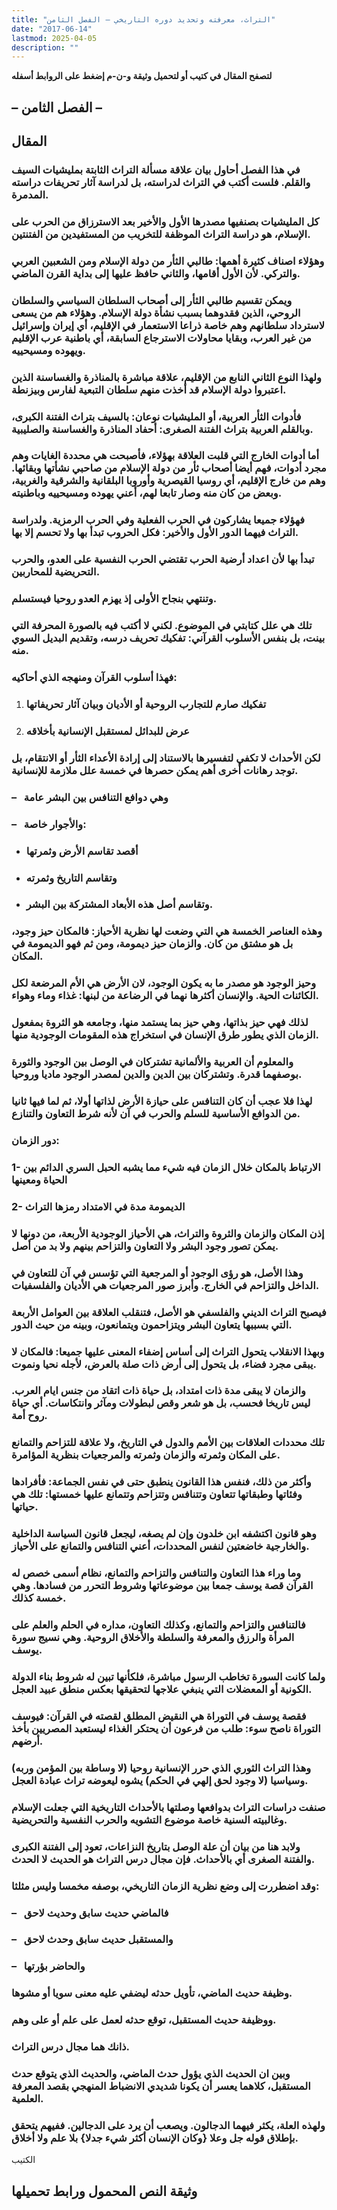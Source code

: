 ```yaml
---
title: "التراث، معرفته وتحديد دوره التاريخي – الفصل الثامن"
date: "2017-06-14"
lastmod: 2025-04-05
description: ""
---
```

**لتصفح المقال في كتيب أو لتحميل وثيقة و-ن-م إضغط على الروابط أسفله**

## **– الفصل الثامن –**

## المقال

### في هذا الفصل أحاول بيان علاقة مسألة التراث الثابتة بمليشيات السيف والقلم. فلست أكتب في التراث لدراسته، بل لدراسة آثار تحريفات دراسته المدمرة.

### كل المليشيات بصنفيها مصدرها الأول والأخير بعد الاسترزاق من الحرب على الإسلام، هو دراسة التراث الموظفة للتخريب من المستفيدين من الفتنتين.

### وهؤلاء اصناف كثيرة أهمها: طالبي الثأر من دولة الإسلام ومن الشعبين العربي والتركي. لأن الأول أقامها، والثاني حافظ عليها إلى بداية القرن الماضي.

### ويمكن تقسيم طالبي الثأر إلى أصحاب السلطان السياسي والسلطان الروحي، الذين فقدوهما بسبب نشأة دولة الإسلام. وهؤلاء هم من يسعى لاسترداد سلطانهم وهم خاصة ذراعا الاستعمار في الإقليم، أي إيران وإسرائيل من غير العرب، وبقايا محاولات الاسترجاع السابقة، أي باطنية عرب الإقليم ويهوده ومسيحييه.

### ولهذا النوع الثاني النابع من الإقليم، علاقة مباشرة بالمناذرة والغساسنة الذين اعتبروا دولة الإسلام قد أخذت منهم سلطان التبعية لفارس وبيزنطة.

### فأدوات الثأر العربية، أو المليشيات نوعان: بالسيف بتراث الفتنة الكبرى، وبالقلم العربية بتراث الفتنة الصغرى: أحفاد المناذرة والغساسنة والصليبية.

### أما أدوات الخارج التي قلبت العلاقة بهؤلاء، فأصبحت هي محددة الغايات وهم مجرد أدوات، فهم أيضا أصحاب ثأر من دولة الإسلام من صاحبي نشأتها وبقائها. وهم من خارج الإقليم، أي روسيا القيصرية وأوروبا البلقانية والشرقية والغربية، وبعض من كان منه وصار تابعا لهم، أعني يهوده ومسيحييه وباطنيته.

### فهؤلاء جميعا يشاركون في الحرب الفعلية وفي الحرب الرمزية. ولدراسة التراث فيهما الدور الأول والأخير: فكل الحروب تبدأ بها ولا تحسم إلا بها.

### تبدأ بها لأن اعداد أرضية الحرب تقتضي الحرب النفسية على العدو، والحرب التحريضية للمحاربين.

### وتنتهي بنجاح الأولى إذ يهزم العدو روحيا فيستسلم.

### تلك هي علل كتابتي في الموضوع. لكني لا أكتب فيه بالصورة المحرفة التي بينت، بل بنفس الأسلوب القرآني: تفكيك تحريف درسه، وتقديم البديل السوي منه.

### فهذا أسلوب القرآن ومنهجه الذي أحاكيه:

1. ### تفكيك صارم للتجارب الروحية أو الأديان وبيان آثار تحريفاتها
2. ### عرض للبدائل لمستقبل الإنسانية بأخلاقه

### لكن الأحداث لا تكفي لتفسيرها بالاستناد إلى إرادة الأعداء الثأر أو الانتقام، بل توجد رهانات أخرى أهم يمكن حصرها في خمسة علل ملازمة للإنسانية.

### –   وهي دوافع التنافس بين البشر عامة

### –   والأجوار خاصة:

* ### أقصد تقاسم الأرض وثمرتها
* ### وتقاسم التاريخ وثمرته
* ### وتقاسم أصل هذه الأبعاد المشتركة بين البشر.

### وهذه العناصر الخمسة هي التي وضعت لها نظرية الأحياز: فالمكان حيز وجود، بل هو مشتق من كان. والزمان حيز ديمومة، ومن ثم فهو الديمومة في المكان.

### وحيز الوجود هو مصدر ما به يكون الوجود، لان الأرض هي الأم المرضعة لكل الكائنات الحية. والإنسان أكثرها نهما في الرضاعة من لبنها: غذاء وماء وهواء.

### لذلك فهي حيز بذاتها، وهي حيز بما يستمد منها، وجامعه هو الثروة بمفعول الزمان الذي يطور طرق الإنسان في استخراج هذه المقومات الوجودية منها.

### والمعلوم أن العربية والألمانية تشتركان في الوصل بين الوجود والثورة بوصفهما قدرة. وتشتركان بين الدين والدين لمصدر الوجود ماديا وروحيا.

### لهذا فلا عجب أن كان التنافس على حيازة الأرض لذاتها أولا، ثم لما فيها ثانيا من الدوافع الأساسية للسلم والحرب في آن لأنه شرط التعاون والتنازع.

### دور الزمان:

### 1- الارتباط بالمكان خلال الزمان فيه شيء مما يشبه الحبل السري الدائم بين الحياة ومعينها

### 2- الديمومة مدة في الامتداد رمزها التراث

### إذن المكان والزمان والثروة والتراث، هي الأحياز الوجودية الأربعة، من دونها لا يمكن تصور وجود البشر ولا التعاون والتزاحم بينهم ولا بد من أصل.

### وهذا الأصل، هو رؤى الوجود أو المرجعية التي تؤسس في آن للتعاون في الداخل والتزاحم في الخارج. وأبرز صور المرجعيات هي الأديان والفلسفيات.

### فيصبح التراث الديني والفلسفي هو الأصل، فتنقلب العلاقة بين العوامل الأربعة التي بسببها يتعاون البشر ويتزاحمون ويتمانعون، وبينه من حيث الدور.

### وبهذا الانقلاب يتحول التراث إلى أساس إضفاء المعنى عليها جميعا: فالمكان لا يبقى مجرد فضاء، بل يتحول إلى أرض ذات صلة بالعرض، لأجله نحيا ونموت.

### والزمان لا يبقى مدة ذات امتداد، بل حياة ذات اتقاد من جنس ايام العرب. ليس تاريخا فحسب، بل هو شعر وقص لبطولات ومآثر وانتكاسات. أي حياة روح أمة.

### تلك محددات العلاقات بين الأمم والدول في التاريخ، ولا علاقة للتزاحم والتمانع على المكان وثمرته والزمان وثمرته والمرجعيات بنظرية المؤامرة.

### وأكثر من ذلك، فنفس هذا القانون ينطبق حتى في نفس الجماعة: فأفرادها وفئاتها وطبقاتها تتعاون وتتنافس وتتزاحم وتتمانع عليها خمستها: تلك هي حياتها.

### وهو قانون اكتشفه ابن خلدون وإن لم يصغه، ليجعل قانون السياسة الداخلية والخارجية خاضعتين لنفس المحددات، أعني التنافس والتمانع على الأحياز.

### وما وراء هذا التعاون والتنافس والتزاحم والتمانع، نظام أسمى خصص له القرآن قصة يوسف جمعا بين موضوعاتها وشروط التحرر من فسادها. وهي خمسة كذلك.

### فالتنافس والتزاحم والتمانع، وكذلك التعاون، مداره في الحلم والعلم على المرأة والرزق والمعرفة والسلطة والأخلاق الروحية. وهي نسيج سورة يوسف.

### ولما كانت السورة تخاطب الرسول مباشرة، فلكأنها تبين له شروط بناء الدولة الكونية أو المعضلات التي ينبغي علاجها لتحقيقها بعكس منطق عبيد العجل.

### فقصة يوسف في التوراة هي النقيض المطلق لقصته في القرآن: فيوسف التوراة ناصح سوء: طلب من فرعون أن يحتكر الغذاء ليستعبد المصريين بأخذ أرضهم.

### وهذا التراث الثوري الذي حرر الإنسانية روحيا (لا وساطة بين المؤمن وربه) وسياسيا (لا وجود لحق إلهي في الحكم) يشوه ليعوضه تراث عبادة العجل.

### صنفت دراسات التراث بدوافعها وصلتها بالأحداث التاريخية التي جعلت الإسلام وغالبيته السنية خاصة موضوع التشويه والحرب النفسية والتحريضية.

### ولابد هنا من بيان أن علة الوصل بتاريخ النزاعات، تعود إلى الفتنة الكبرى والفتنة الصغرى أي بالأحداث. فإن مجال درس التراث هو الحديث لا الحدث.

### وقد اضطررت إلى وضع نظرية الزمان التاريخي، بوصفه مخمسا وليس مثلثا:

### –   فالماضي حديث سابق وحديث لاحق

### –   والمستقبل حديث سابق وحدث لاحق

### –   والحاضر بؤرتها

### وظيفة حديث الماضي، تأويل حدثه ليضفي عليه معنى سويا أو مشوها.

### ووظيفة حديث المستقبل، توقع حدثه لعمل على علم أو على وهم.

### ذانك هما مجال درس التراث.

### وبين ان الحديث الذي يؤول حدث الماضي، والحديث الذي يتوقع حدث المستقبل، كلاهما يعسر أن يكونا شديدي الانضباط المنهجي بقصد المعرفة العلمية.

### ولهذه العلة، يكثر فيهما الدجالون. ويصعب أن يرد على الدجالين. ففيهم يتحقق بإطلاق قوله جل وعلا {وكان الإنسان أكثر شيء جدلا} بلا علم ولا أخلاق.

الكتيب

## وثيقة النص المحمول ورابط تحميلها

###
